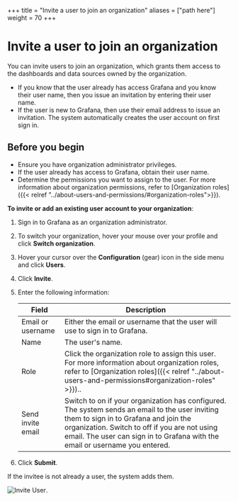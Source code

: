 +++
title = "Invite a user to join an organization"
aliases = ["path here"]
weight = 70
+++

# Invite a user to join an organization

You can invite users to join an organization, which grants them access to the dashboards and data sources owned by the organization.

- If you know that the user already has access Grafana and you know their user name, then you issue an invitation by entering their user name.<!--- It's weird to me that I cannot see all users, so that I know their user name -->
- If the user is new to Grafana, then use their email address to issue an invitation. The system automatically creates the user account on first sign in.

## Before you begin

- Ensure you have organization administrator privileges.
- If the user already has access to Grafana, obtain their user name.
- Determine the permissions you want to assign to the user. For more information about organization permissions, refer to [Organization roles]({{< relref "../about-users-and-permissions/#organization-roles">}}).

**To invite or add an existing user account to your organization**:

1. Sign in to Grafana as an organization administrator.
1. To switch your organization, hover your mouse over your profile and click **Switch organization**.
1. Hover your cursor over the **Configuration** (gear) icon in the side menu and click **Users**.
1. Click **Invite**.
1. Enter the following information:

   | Field             | Description                                                                                                                                                                                                                                                              |
   | ----------------- | ------------------------------------------------------------------------------------------------------------------------------------------------------------------------------------------------------------------------------------------------------------------------ |
   | Email or username | Either the email or username that the user will use to sign in to Grafana.                                                                                                                                                                                               |
   | Name              | The user's name.                                                                                                                                                                                                                                                         |
   | Role              | Click the organization role to assign this user. For more information about organization roles, refer to [Organization roles]({{< relref "../about-users-and-permissions#organization-roles" >}})..                                                                      |
   | Send invite email | Switch to on if your organization has configured. The system sends an email to the user inviting them to sign in to Grafana and join the organization. Switch to off if you are not using email. The user can sign in to Grafana with the email or username you entered. |

1. Click **Submit**.

If the invitee is not already a user, the system adds them.

![Invite User](/static/img/docs/manage-users/org-invite-user-7-3.png).
